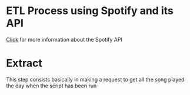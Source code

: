 # ETL Process using Spotify and its API

[Click](https://developer.spotify.com/) for more information about the Spotify API 

# Extract
This step consists basically in making a request to get all the song played the day when the script has been run

